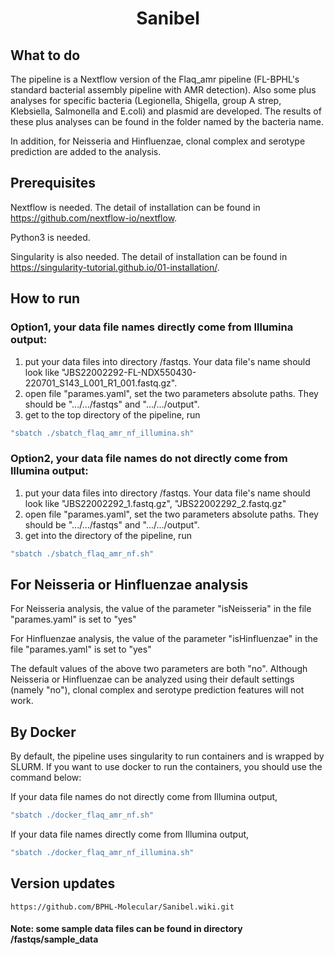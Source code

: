 <h1 align="center">Sanibel</h1>

## What to do
The pipeline is a Nextflow version of the Flaq_amr pipeline (FL-BPHL's standard bacterial assembly pipeline with AMR detection). Also some plus analyses for specific bacteria (Legionella, Shigella, group A strep, Klebsiella, Salmonella and E.coli) and plasmid are developed. The results of these plus analyses can be found in the folder named by the bacteria name. 

In addition, for Neisseria and Hinfluenzae, clonal complex and serotype prediction are added to the analysis.   

## Prerequisites
Nextflow is needed. The detail of installation can be found in https://github.com/nextflow-io/nextflow.

Python3 is needed.

Singularity is also needed. The detail of installation can be found in https://singularity-tutorial.github.io/01-installation/.


## How to run

### Option1, your data file names directly come from Illumina output: 
1. put your data files into directory /fastqs. Your data file's name should look like "JBS22002292-FL-NDX550430-220701_S143_L001_R1_001.fastq.gz". 
2. open file "parames.yaml", set the two parameters absolute paths. They should be ".../.../fastqs" and ".../.../output". 
3. get to the top directory of the pipeline, run 
```bash
"sbatch ./sbatch_flaq_amr_nf_illumina.sh"
```
### Option2, your data file names do not directly come from Illumina output: 
1. put your data files into directory /fastqs. Your data file's name should look like "JBS22002292_1.fastq.gz", "JBS22002292_2.fastq.gz" 
2. open file "parames.yaml", set the two parameters absolute paths. They should be ".../.../fastqs" and ".../.../output". 
3. get into the directory of the pipeline, run 
```bash
"sbatch ./sbatch_flaq_amr_nf.sh"
```
## For Neisseria or Hinfluenzae analysis

  For Neisseria analysis, the value of the parameter "isNeisseria" in the file "parames.yaml" is set to "yes"

  For Hinfluenzae analysis, the value of the parameter "isHinfluenzae" in the file "parames.yaml" is set to "yes"

  The default values of the above two parameters are both "no". Although Neisseria or Hinfluenzae can be analyzed using their default   settings (namely "no"), clonal complex and serotype prediction features will not work.   

## By Docker
By default, the pipeline uses singularity to run containers and is wrapped by SLURM. If you want to use docker to run the containers, you should use the command below:

If your data file names do not directly come from Illumina output,
```bash
"sbatch ./docker_flaq_amr_nf.sh"
```
If your data file names directly come from Illumina output,
```bash
"sbatch ./docker_flaq_amr_nf_illumina.sh"
```




## Version updates
    https://github.com/BPHL-Molecular/Sanibel.wiki.git
    
#### Note: some sample data files can be found in directory /fastqs/sample_data
